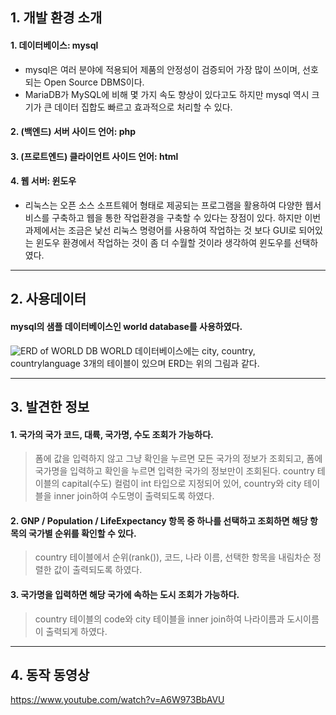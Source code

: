 ## 1. 개발 환경 소개
#### 1. 데이터베이스: mysql
  - mysql은 여러 분야에 적용되어 제품의 안정성이 검증되어 가장 많이 쓰이며, 선호되는 Open Source DBMS이다.
  - MariaDB가 MySQL에 비해 몇 가지 속도 향상이 있다고도 하지만 mysql 역시 크기가 큰 데이터 집합도 빠르고 효과적으로 처리할 수 있다.

#### 2. (백엔드) 서버 사이드 언어: php
#### 3. (프로트엔드) 클라이언트 사이드 언어: html
#### 4. 웹 서버: 윈도우
  - 리눅스는 오픈 소스 소프트웨어 형태로 제공되는 프로그램을 활용하여 다양한 웹서비스를  구축하고 웹을 통한 작업환경을 구축할 수 있다는 장점이 있다. 하지만 이번 과제에서는 조금은  낯선 리눅스 명령어를 사용하여 작업하는 것 보다 GUI로 되어있는 윈도우 환경에서 작업하는 것이 좀 더 수월할 것이라 생각하여 윈도우를 선택하였다.

***

## 2. 사용데이터
#### mysql의 샘플 데이터베이스인 world database를 사용하였다.
![ERD of WORLD DB](http://4.bp.blogspot.com/-BUJLojNo4ik/UNIqWTKGwHI/AAAAAAAAAAY/DA4YD6EGJh4/s1600/world_erd.png)
WORLD 데이터베이스에는 city, country, countrylanguage 3개의 테이블이 있으며 ERD는 위의 그림과 같다.

***

## 3. 발견한 정보
#### 1. 국가의 국가 코드, 대륙, 국가명, 수도 조회가 가능하다. 
> 폼에 값을 입력하지 않고 그냥 확인을 누르면 모든 국가의 정보가 조회되고, 폼에 국가명을 입력하고 확인을 누르면 입력한 국가의 정보만이 조회된다. country 테이블의 capital(수도) 컬럼이 int 타입으로 지정되어 있어, country와 city 테이블을 inner join하여 수도명이 출력되도록 하였다.

#### 2. GNP / Population / LifeExpectancy 항목 중 하나를 선택하고 조회하면 해당 항목의 국가별 순위를 확인할 수 있다. 
> country 테이블에서 순위(rank()), 코드, 나라 이름, 선택한 항목을 내림차순 정렬한 값이 출력되도록 하였다.

#### 3. 국가명을 입력하면 해당 국가에 속하는 도시 조회가 가능하다. 
> country 테이블의 code와 city 테이블을 inner join하여 나라이름과 도시이름이 출력되게 하였다.

***

## 4. 동작 동영상
<https://www.youtube.com/watch?v=A6W973BbAVU>
